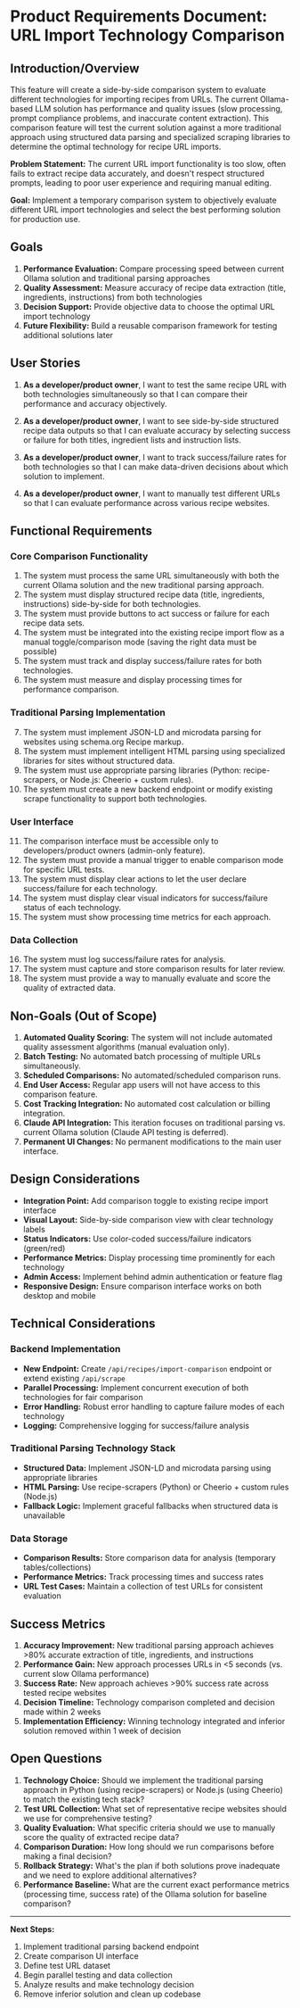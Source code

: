# Product Requirements Document: URL Import Technology Comparison

## Introduction/Overview

This feature will create a side-by-side comparison system to evaluate different technologies for importing recipes from URLs. The current Ollama-based LLM solution has performance and quality issues (slow processing, prompt compliance problems, and inaccurate content extraction). This comparison feature will test the current solution against a more traditional approach using structured data parsing and specialized scraping libraries to determine the optimal technology for recipe URL imports.

**Problem Statement:** The current URL import functionality is too slow, often fails to extract recipe data accurately, and doesn't respect structured prompts, leading to poor user experience and requiring manual editing.

**Goal:** Implement a temporary comparison system to objectively evaluate different URL import technologies and select the best performing solution for production use.

## Goals

1. **Performance Evaluation:** Compare processing speed between current Ollama solution and traditional parsing approaches
2. **Quality Assessment:** Measure accuracy of recipe data extraction (title, ingredients, instructions) from both technologies
3. **Decision Support:** Provide objective data to choose the optimal URL import technology
4. **Future Flexibility:** Build a reusable comparison framework for testing additional solutions later

## User Stories

1. **As a developer/product owner**, I want to test the same recipe URL with both technologies simultaneously so that I can compare their performance and accuracy objectively.

2. **As a developer/product owner**, I want to see side-by-side structured recipe data outputs so that I can evaluate accuracy by selecting success or failure for both titles, ingredient lists and instruction lists.

3. **As a developer/product owner**, I want to track success/failure rates for both technologies so that I can make data-driven decisions about which solution to implement.

4. **As a developer/product owner**, I want to manually test different URLs so that I can evaluate performance across various recipe websites.

## Functional Requirements

### Core Comparison Functionality
1. The system must process the same URL simultaneously with both the current Ollama solution and the new traditional parsing approach.
2. The system must display structured recipe data (title, ingredients, instructions) side-by-side for both technologies.
3. The system must provide buttons to act success or failure for each recipe data sets.
4. The system must be integrated into the existing recipe import flow as a manual toggle/comparison mode (saving the right data must be possible)
5. The system must track and display success/failure rates for both technologies.
6. The system must measure and display processing times for performance comparison.

### Traditional Parsing Implementation
7. The system must implement JSON-LD and microdata parsing for websites using schema.org Recipe markup.
8. The system must implement intelligent HTML parsing using specialized libraries for sites without structured data.
9. The system must use appropriate parsing libraries (Python: recipe-scrapers, or Node.js: Cheerio + custom rules).
10. The system must create a new backend endpoint or modify existing scrape functionality to support both technologies.

### User Interface
11. The comparison interface must be accessible only to developers/product owners (admin-only feature).
12. The system must provide a manual trigger to enable comparison mode for specific URL tests.
13. The system must display clear actions to let the user declare success/failure for each technology.
14. The system must display clear visual indicators for success/failure status of each technology.
15. The system must show processing time metrics for each approach.

### Data Collection
16. The system must log success/failure rates for analysis.
17. The system must capture and store comparison results for later review.
18. The system must provide a way to manually evaluate and score the quality of extracted data.

## Non-Goals (Out of Scope)

1. **Automated Quality Scoring:** The system will not include automated quality assessment algorithms (manual evaluation only).
2. **Batch Testing:** No automated batch processing of multiple URLs simultaneously.
3. **Scheduled Comparisons:** No automated/scheduled comparison runs.
4. **End User Access:** Regular app users will not have access to this comparison feature.
5. **Cost Tracking Integration:** No automated cost calculation or billing integration.
6. **Claude API Integration:** This iteration focuses on traditional parsing vs. current Ollama solution (Claude API testing is deferred).
7. **Permanent UI Changes:** No permanent modifications to the main user interface.

## Design Considerations

- **Integration Point:** Add comparison toggle to existing recipe import interface
- **Visual Layout:** Side-by-side comparison view with clear technology labels
- **Status Indicators:** Use color-coded success/failure indicators (green/red)
- **Performance Metrics:** Display processing time prominently for each technology
- **Admin Access:** Implement behind admin authentication or feature flag
- **Responsive Design:** Ensure comparison interface works on both desktop and mobile

## Technical Considerations

### Backend Implementation
- **New Endpoint:** Create `/api/recipes/import-comparison` endpoint or extend existing `/api/scrape`
- **Parallel Processing:** Implement concurrent execution of both technologies for fair comparison
- **Error Handling:** Robust error handling to capture failure modes of each technology
- **Logging:** Comprehensive logging for success/failure analysis

### Traditional Parsing Technology Stack
- **Structured Data:** Implement JSON-LD and microdata parsing using appropriate libraries
- **HTML Parsing:** Use recipe-scrapers (Python) or Cheerio + custom rules (Node.js)
- **Fallback Logic:** Implement graceful fallbacks when structured data is unavailable

### Data Storage
- **Comparison Results:** Store comparison data for analysis (temporary tables/collections)
- **Performance Metrics:** Track processing times and success rates
- **URL Test Cases:** Maintain a collection of test URLs for consistent evaluation

## Success Metrics

1. **Accuracy Improvement:** New traditional parsing approach achieves >80% accurate extraction of title, ingredients, and instructions
2. **Performance Gain:** New approach processes URLs in <5 seconds (vs. current slow Ollama performance)
3. **Success Rate:** New approach achieves >90% success rate across tested recipe websites
4. **Decision Timeline:** Technology comparison completed and decision made within 2 weeks
5. **Implementation Efficiency:** Winning technology integrated and inferior solution removed within 1 week of decision

## Open Questions

1. **Technology Choice:** Should we implement the traditional parsing approach in Python (using recipe-scrapers) or Node.js (using Cheerio) to match the existing tech stack?
2. **Test URL Collection:** What set of representative recipe websites should we use for comprehensive testing?
3. **Quality Evaluation:** What specific criteria should we use to manually score the quality of extracted recipe data?
4. **Comparison Duration:** How long should we run comparisons before making a final decision?
5. **Rollback Strategy:** What's the plan if both solutions prove inadequate and we need to explore additional alternatives?
6. **Performance Baseline:** What are the current exact performance metrics (processing time, success rate) of the Ollama solution for baseline comparison?

---

**Next Steps:**
1. Implement traditional parsing backend endpoint
2. Create comparison UI interface
3. Define test URL dataset
4. Begin parallel testing and data collection
5. Analyze results and make technology decision
6. Remove inferior solution and clean up codebase 